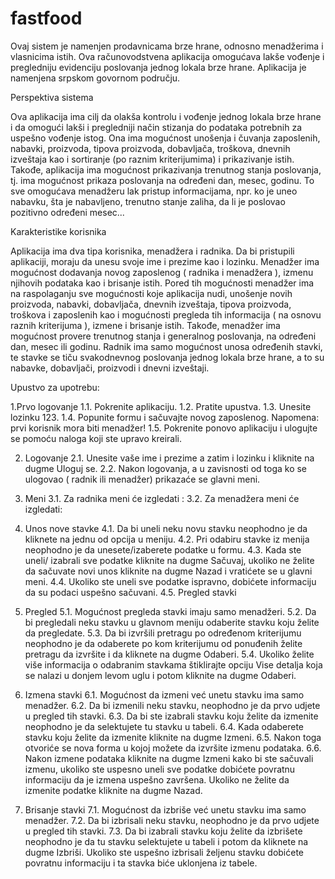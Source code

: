 # fastfood

Ovaj sistem je namenjen prodavnicama brze hrane, odnosno menadžerima i vlasnicima istih.  Ova računovodstvena aplikacija omogućava lakše vođenje i pregledniju evidenciju poslovanja jednog lokala brze hrane. Aplikacija je namenjena srpskom govornom području.

Perspektiva sistema

Ova aplikacija ima cilj da olakša kontrolu i vođenje jednog lokala brze hrane i da omogući lakši i pregledniji način stizanja do podataka potrebnih za uspešno vođenje istog. Ona ima mogućnost unošenja i čuvanja zaposlenih, nabavki, proizvoda, tipova proizvoda, dobavljača, troškova, dnevnih izveštaja kao i sortiranje (po raznim kriterijumima) i prikazivanje istih. Takođe, aplikacija ima mogućnost prikazivanja trenutnog stanja poslovanja, tj. ima mogućnost prikaza poslovanja na određeni dan, mesec, godinu. To sve omogućava menadžeru lak pristup informacijama, npr. ko je uneo nabavku, šta je nabavljeno, trenutno stanje zaliha, da li je poslovao pozitivno određeni mesec...


Karakteristike korisnika

Aplikacija ima dva tipa korisnika, menadžera i radnika. Da bi pristupili aplikaciji, moraju da unesu svoje ime i prezime kao i lozinku. Menadžer ima mogućnost dodavanja novog zaposlenog ( radnika i menadžera ), izmenu njihovih podataka kao i brisanje istih. Pored tih mogućnosti menadžer ima na raspolaganju sve mogućnosti koje aplikacija nudi, unošenje novih proizvoda, nabavki, dobavljača, dnevnih izveštaja, tipova proizvoda, troškova i zaposlenih kao i mogućnosti pregleda tih informacija ( na osnovu raznih kriterijuma ), izmene i brisanje istih. Takođe, menadžer ima mogućnost provere trenutnog stanja i generalnog poslovanja, na određeni dan, mesec ili godinu. Radnik ima samo mogućnost unosa određenih stavki, te stavke se tiču svakodnevnog poslovanja jednog lokala brze hrane, a to su nabavke, dobavljači, proizvodi i dnevni izveštaji.


Upustvo  za upotrebu:

1.Prvo logovanje
1.1.	Pokrenite aplikaciju.
1.2.	Pratite upustva.
1.3.	Unesite lozinku 123.
1.4.	Popunite formu i sačuvajte novog zaposlenog. Napomena: prvi korisnik mora biti menadžer!
1.5.	Pokrenite ponovo aplikaciju i ulogujte se pomoću naloga koji ste upravo kreirali.

2.	Logovanje
2.1.  Unesite vaše ime i prezime a zatim i lozinku i kliknite na dugme Uloguj se.
2.2.  Nakon logovanja, a u zavisnosti od toga ko se ulogovao ( radnik ili menadžer) prikazaće se glavni meni.

3. Meni	
3.1. Za radnika meni će izgledati :
3.2. Za menadžera meni će izgledati: 

4. Unos nove stavke
4.1. Da bi uneli neku novu stavku neophodno je da kliknete na  jednu od opcija u meniju.
4.2. Pri odabiru stavke iz menija neophodno je da unesete/izaberete podatke u formu.
4.3. Kada ste uneli/ izabrali sve podatke kliknite na dugme Sačuvaj, ukoliko ne želite da sačuvate novi unos kliknite na dugme Nazad i vratićete se u glavni meni.
4.4. Ukoliko ste uneli sve podatke ispravno, dobićete informaciju da su podaci uspešno sačuvani.
4.5. Pregled stavki

5. Pregled
5.1. Mogućnost pregleda stavki imaju samo menadžeri.
5.2. Da bi pregledali neku stavku u glavnom meniju odaberite stavku koju želite da pregledate.
5.3. Da bi izvršili pretragu po određenom kriterijumu neophodno je da odaberete po kom kriterijumu od ponuđenih želite pretragu da izvršite i da kliknete na dugme Odaberi.
5.4. Ukoliko želite više informacija o odabranim stavkama štiklirajte opciju Vise detalja koja se nalazi u donjem levom uglu i potom kliknite na dugme Odaberi.

6. Izmena stavki
6.1. Mogućnost da izmeni već unetu stavku ima samo menadžer.
6.2. Da bi izmenili neku stavku, neophodno je da prvo udjete u pregled tih stavki.
6.3. Da bi ste izabrali stavku koju želite da izmenite neophodno je da selektujete tu stavku u tabeli.
6.4. Kada odaberete stavku koju želite da izmenite kliknite na dugme Izmeni.
6.5. Nakon toga otvoriće se nova forma u kojoj možete da izvršite izmenu podataka.
6.6. Nakon izmene podataka kliknite na dugme Izmeni kako bi ste sačuvali izmenu, ukoliko ste uspesno uneli sve podatke dobićete povratnu informaciju da je izmena uspešno završena. Ukoliko ne želite da izmenite podatke kliknite na dugme Nazad.

7. Brisanje stavki
7.1. Mogućnost da izbriše već unetu stavku ima samo menadžer.
7.2. Da bi izbrisali neku stavku, neophodno je da prvo udjete u pregled tih stavki.
7.3. Da bi izabrali stavku koju želite da izbrišete neophodno je da tu stavku selektujete u tabeli i potom da kliknete na dugme Izbriši. Ukoliko ste uspešno izbrisali željenu stavku dobićete povratnu informaciju i ta stavka biće uklonjena iz tabele.
